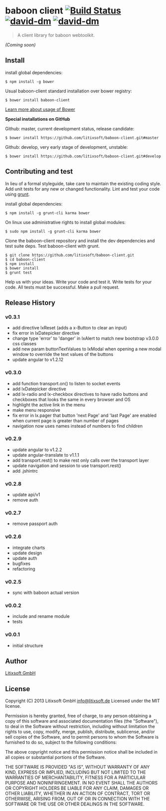 # baboon client [![Build Status](https://travis-ci.org/litixsoft/baboon-client.png?branch=master)](https://travis-ci.org/litixsoft/baboon-client) [![david-dm](https://david-dm.org/litixsoft/baboon-client.png)](https://david-dm.org/litixsoft/baboon-client/) [![david-dm](https://david-dm.org/litixsoft/baboon-client/dev-status.png)](https://david-dm.org/litixsoft/baboon-client#info=devDependencies&view=table)

> A client library for baboon webtoolkit.

_(Coming soon)_

## Install
install global dependencies:

    $ npm install -g bower

Usual baboon-client standard installation over bower registry:

    $ bower install baboon-client

[Learn more about usage of Bower](https://github.com/bower/bower#usage)

**Special installations on GitHub**

Github: master, current development status, release candidate:

	$ bower install https://github.com/litixsoft/baboon-client.git#master

Github: develop, very early stage of development, unstable:

	$ bower install https://github.com/litixsoft/baboon-client.git#develop


## Contributing and test
In lieu of a formal styleguide, take care to maintain the existing coding style. Add unit tests for any new or changed functionality. Lint and test your code using [grunt](http://gruntjs.com/).

install global dependencies:

    $ npm install -g grunt-cli karma bower

On linux use administrative rights to install global modules:

    $ sudo npm install -g grunt-cli karma bower


Clone the baboon-client repository and install the dev dependencies and test suite deps.
Test baboon-client with grunt.

    $ git clone https://github.com/litixsoft/baboon-client.git
    $ cd baboon-client
    $ npm install
    $ bower install
    $ grunt test

Help us with your ideas. Write your code and test it.
Write tests for your code. All tests must be successful. Make a pull request.

## Release History
### v0.3.1
* add directive lxReset (adds a x-Button to clear an input)
* fix error in lxDatepicker directive
* change type 'error' to 'danger' in lxAlert to match new bootstrap v3.0.0 css classes
* add new param buttonTextValues to lxModal when opening a new modal window to override the text values of the buttons
* update angular to v1.2.12

### v0.3.0
* add function transport.on() to listen to socket events
* add lxDatepicker directive
* add lx-radio and lx-checkbox directives to have radio buttons and checkboxes that looks the same in every browser and OS
* highlight the active link in the menu
* make menu responsive
* fix error in lx.pager that button 'next Page' and 'last Page' are enabled when current page is greater than number of pages
* navigation now uses names instead of numbers to find children

### v0.2.9
* update angular to v1.2.2
* update angular-translate to v1.1.1
* add transport.rest() to make rest only calls over the transport layer
* update navigation and session to use transport.rest()
* add .jshintrc

### v0.2.8
* update api/v1
* remove auth

### v0.2.7
* remove passport auth

### v0.2.6
* integrate charts
* update design
* update auth
* bugfixes
* refactoring

### v0.2.5
* sync with baboon actual version

### v0.0.2
* include and rename module
* tests

### v0.0.1
* initial structure

## Author
[Litixsoft GmbH](http://www.litixsoft.de)

## License

Copyright (C) 2013 Litixsoft GmbH info@litixsoft.de Licensed under the MIT license.

Permission is hereby granted, free of charge, to any person obtaining a copy of this software and associated documentation files (the "Software"), to deal in the Software without restriction, including without limitation the rights to use, copy, modify, merge, publish, distribute, sublicense, and/or sell copies of the Software, and to permit persons to whom the Software is furnished to do so, subject to the following conditions:

The above copyright notice and this permission notice shall be included in all copies or substantial portions of the Software.

THE SOFTWARE IS PROVIDED "AS IS", WITHOUT WARRANTY OF ANY KIND, EXPRESS OR IMPLIED, INCLUDING BUT NOT LIMITED TO THE WARRANTIES OF MERCHANTABILITY, FITNESS FOR A PARTICULAR PURPOSE AND NONINFRINGEMENT. IN NO EVENT SHALL THE AUTHORS OR COPYRIGHT HOLDERS BE LIABLE FOR ANY CLAIM, DAMAGES OR OTHER LIABILITY, WHETHER IN AN ACTION OF CONTRACT, TORT OR OTHERWISE, ARISING FROM, OUT OF OR IN CONNECTION WITH THE SOFTWARE OR THE USE OR OTHER DEALINGS IN THE SOFTWARE.
